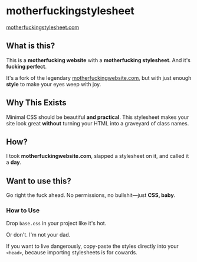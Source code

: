 # motherfuckingstylesheet

[motherfuckingstylesheet.com](http://motherfuckingstylesheet.com)

## What is this?

This is a **motherfucking website** with a **motherfucking stylesheet**. And it's **fucking perfect**.

It's a fork of the legendary [motherfuckingwebsite.com](http://motherfuckingwebsite.com/), but with just enough **style** to make your eyes weep with joy.

## Why This Exists

Minimal CSS should be beautiful **and practical**. This stylesheet makes your site look great **without** turning your HTML into a graveyard of class names.

## How?

I took **motherfuckingwebsite.com**, slapped a stylesheet on it, and called it a **day**.

## Want to use this?

Go right the fuck ahead. No permissions, no bullshit—just **CSS, baby**.

### How to Use

Drop `base.css` in your project like it's hot.

Or don't. I'm not your dad.

If you want to live dangerously, copy-paste the styles directly into your `<head>`, because importing stylesheets is for cowards.
